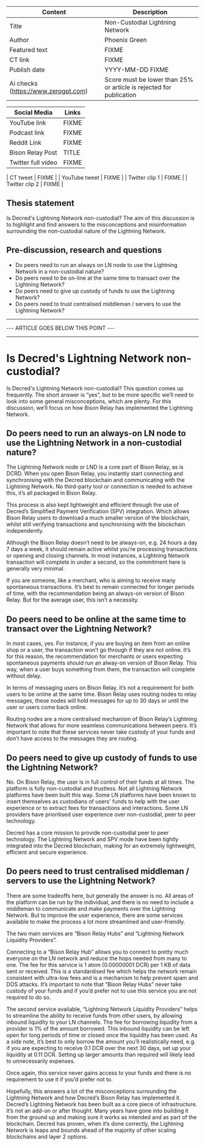| Content | Description |
|---|---|
| Title               | Non-Custodial Lightning Network |
| Author              | Phoenix Green |
| Featured text       | FIXME |
| CT link             | FIXME |
| Publish date        | YYYY-MM-DD FIXME |
| Ai checks (https://www.zerogpt.com) | Score must be lower than 25% or article is rejected for publication |

| Social Media | Links |
|---|---|
| YouTube link        | FIXME |
| Podcast link        | FIXME |
| Reddit Link         | FIXME |
| Bison Relay Post    | TITLE |
| Twitter full video  | FIXME |

| CT tweet            | FIXME |
| YouTube tweet       | FIXME |
| Twitter clip 1      | FIXME |
| Twitter clip 2      | FIXME |


## Thesis statement

Is Decred's Lightning Network non-custodial? The aim of this discussion is to highlight and find answers to the misconceptions and misinformation surrounding the non-custodial nature of the Lightning Network.

## Pre-discussion, research and questions

* Do peers need to run an always on LN node to use the Lightning Network in a non-custodial nature?
* Do peers need to be on-line at the same time to transact over the Lightning Network?
* Do peers need to give up custody of funds to use the Lightning Network?
* Do peers need to trust centralised middleman / servers to use the Lightning Network?


---
--- ARTICLE GOES BELOW THIS POINT ---

---

# Is Decred's Lightning Network non-custodial?

Is Decred's Lightning Network non-custodial? This question comes up frequently. The short answer is “yes”, but to be more specific we’ll need to look into some general misconceptions, which are plenty. For this discussion, we’ll focus on how Bison Relay has implemented the Lightning Network.

## Do peers need to run an always-on LN node to use the Lightning Network in a non-custodial nature?

The Lightning Network node or LND is a core part of Bison Relay, as is DCRD. When you open Bison Relay, you instantly start connecting and synchronising with the Decred blockchain and communicating with the Lightning Network. No third-party tool or connection is needed to achieve this, it’s all packaged in Bison Relay.

This process is also kept lightweight and efficient through the use of Decred’s Simplified Payment Verification (SPV) integration. Which allows Bison Relay users to download a much smaller version of the blockchain, whilst still verifying transactions and synchronising with the blockchain independently.

Although the Bison Relay doesn’t need to be always-on, e.g. 24 hours a day 7 days a week, it should remain active whilst you’re processing transactions or opening and closing channels. In most instances, a Lightning Network transaction will complete in under a second, so the commitment here is generally very minimal. 

If you are someone, like a merchant, who is aiming to receive many spontaneous transactions. It’s best to remain connected for longer periods of time, with the recommendation being an always-on version of Bison Relay. But for the average user, this isn’t a necessity.

## Do peers need to be online at the same time to transact over the Lightning Network?

In most cases, yes. For instance, if you are buying an item from an online shop or a user, the transaction won’t go through if they are not online. It’s for this reason, the recommendation for merchants or users expecting spontaneous payments should run an alway-on version of Bison Relay. This way, when a user buys something from them, the transaction will complete without delay.

In terms of messaging users on Bison Relay, it’s not a requirement for both users to be online at the same time. Bison Relay uses routing nodes to relay messages, these nodes will hold messages for up to 30 days or until the user or users come back online.

Routing nodes are a more centralised mechanism of Bison Relay’s Lightning Network that allows for more seamless communications between peers. It’s important to note that these services never take custody of your funds and don’t have access to the messages they are routing.

## Do peers need to give up custody of funds to use the Lightning Network?

No. On Bison Relay, the user is in full control of their funds at all times. The platform is fully non-custodial and trustless. Not all Lightning Network platforms have been built this way. Some LN platforms have been known to insert themselves as custodians of users' funds to help with the user experience or to extract fees for transactions and interactions. Some LN providers have prioritised user experience over non-custodial, peer to peer technology. 

Decred has a core mission to provide non-custodial peer to peer technology. The Lightning Network and SPV mode have been tightly integrated into the Decred blockchain, making for an extremely lightweight, efficient and secure experience.  

## Do peers need to trust centralised middleman / servers to use the Lightning Network?

There are some tradeoffs here, but generally the answer is no. All areas of the platform can be run by the individual, and there is no need to include a middleman to communicate and make payments over the Lightning Network. But to improve the user experience, there are some services available to make the process a lot more streamlined and user-friendly.

The two main services are “Bison Relay Hubs” and “Lightning Network Liquidity Providers”.

Connecting to a “Bison Relay Hub” allows you to connect to pretty much everyone on the LN network and reduce the hops needed from many to one. The fee for this service is 1 atom (0.00000001 DCR) per 1 KB of data sent or received. This is a standardised fee which helps the network remain consistent with ultra-low fees and is a mechanism to help prevent spam and DOS attacks. It’s important to note that “Bison Relay Hubs” never take custody of your funds and if you’d prefer not to use this service you are not required to do so.

The second service available, “Lightning Network Liquidity Providers” helps to streamline the ability to receive funds from other users, by allowing inbound liquidity to your LN channels. The fee for borrowing liquidity from a provider is 1% of the amount borrowed. This inbound liquidity can be left open for long periods of time or closed once the liquidity has been used. As a side note, it’s best to only borrow the amount you’ll realistically need, e.g. if you are expecting to receive 0.1 DCR over the next 30 days, set up your liquidity at 0.11 DCR. Setting up larger amounts than required will likely lead to unnecessarily expenses.

Once again, this service never gains access to your funds and there is no requirement to use it if you’d prefer not to. 

Hopefully, this answers a lot of the misconceptions surrounding the Lightning Network and how Decred’s Bison Relay has implemented it. Decred’s Lightning Network has been built as a core piece of infrastructure. It’s not an add-on or after thought. Many years have gone into building it from the ground up and making sure it works as intended and as part of the blockchain. Decred has proven, when it’s done correctly, the Lightning Network is leaps and bounds ahead of the majority of other scaling blockchains and layer 2 options.
